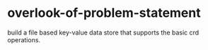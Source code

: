 # overlook-of-problem-statement
build a file based key-value data store that supports the basic crd operations.
